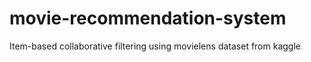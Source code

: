 # movie-recommendation-system
Item-based collaborative filtering using movielens dataset from kaggle
